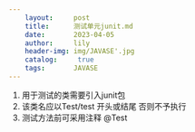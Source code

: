 ```yaml
---
    layout:     post
    title:      测试单元junit.md
    date:       2023-04-05
    author:     lily
    header-img: img/JAVASE'.jpg
    catalog: 	 true
    tags:       JAVASE
---
```


1. 用于测试的类需要引入junit包
2. 该类名应以Test/test 开头或结尾 否则不予执行
3. 测试方法前可采用注释 @Test
